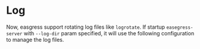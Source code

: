# Log

Now, easgress support rotating log files like `logrotate`.
If startup `easegress-server` with `--log-dir` param specified, it will use the following configuration to manage the log files.

